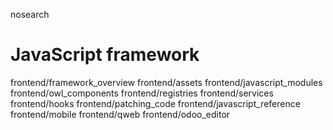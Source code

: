 nosearch  

# JavaScript framework

<div class="toctree" titlesonly="">

frontend/framework_overview frontend/assets frontend/javascript_modules
frontend/owl_components frontend/registries frontend/services
frontend/hooks frontend/patching_code frontend/javascript_reference
frontend/mobile frontend/qweb frontend/odoo_editor

</div>
